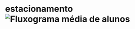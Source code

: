 # estacionamento![Fluxograma média de alunos](https://user-images.githubusercontent.com/65674963/169925984-f763b3f3-df54-4136-9dea-4ac4ad76187e.png)
